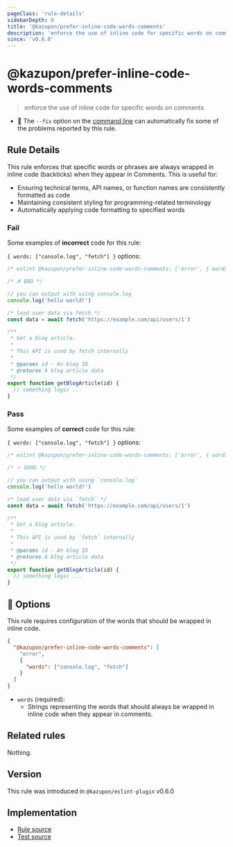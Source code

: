 ```yaml
---
pageClass: 'rule-details'
sidebarDepth: 0
title: '@kazupon/prefer-inline-code-words-comments'
description: 'enforce the use of inline code for specific words on comments'
since: 'v0.6.0'
---
```


# @kazupon/prefer-inline-code-words-comments

> enforce the use of inline code for specific words on comments

- 🔧 The `--fix` option on the [command line](https://eslint.org/docs/user-guide/command-line-interface#fixing-problems) can automatically fix some of the problems reported by this rule.

## Rule Details

This rule enforces that specific words or phrases are always wrapped in inline code (backticks) when they appear in Comments. This is useful for:

- Ensuring technical terms, API names, or function names are consistently formatted as code
- Maintaining consistent styling for programming-related terminology
- Automatically applying code formatting to specified words

### Fail

Some examples of **incorrect** code for this rule:

<eslint-code-block>

`{ words: ["console.log", "fetch"] }` options:

<!-- eslint-skip -->

```js
/* eslint @kazupon/prefer-inline-code-words-comments: ['error', { words: ['console.log', 'fetch'] }] */

/* ✗ BAD */

// you can output with using console.log
console.log('hello world!')

/* load user data via fetch */
const data = await fetch('https://example.com/api/users/1')

/**
 * Get a blog article.
 *
 * This API is used by fetch internally
 *
 * @params id - An blog ID
 * @returns A blog article data
 */
export function getBlogArticle(id) {
  // something logic ...
}
```

</eslint-code-block>

### Pass

Some examples of **correct** code for this rule:

<eslint-code-block>

`{ words: ["console.log", "fetch"] }` options:

<!-- eslint-skip -->

```js
/* eslint @kazupon/prefer-inline-code-words-comments: ['error', { words: ['console.log', 'fetch'] }] */

/* ✓ GOOD */

// you can output with using `console.log`
console.log('hello world!')

/* load user data via `fetch` */
const data = await fetch('https://example.com/api/users/1')

/**
 * Get a blog article.
 *
 * This API is used by `fetch` internally
 *
 * @params id - An blog ID
 * @returns A blog article data
 */
export function getBlogArticle(id) {
  // something logic ...
}
```

</eslint-code-block>

## 🔧 Options

This rule requires configuration of the words that should be wrapped in inline code.

```json
{
  "@kazupon/prefer-inline-code-words-comments": [
    "error",
    {
      "words": ["console.log", "fetch"]
    }
  ]
}
```

- `words` (required):
  - Strings representing the words that should always be wrapped in inline code when they appear in comments.

## Related rules

Nothing.

## Version

This rule was introduced in `@kazupon/eslint-plugin` v0.6.0

## Implementation

- [Rule source](https://github.com/kazupon/eslint-plugin/blob/main/src/rules/prefer-inline-code-words-comments.ts)
- [Test source](https://github.com/kazupon/eslint-plugin/blob/main/src/rules/prefer-inline-code-words-comments.test.ts)
